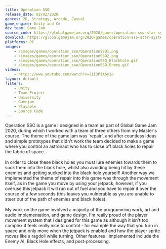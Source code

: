 ```yaml
---
title: Operation SSO
release_date: 02/02/2020
genres: 2D, Strategy, Arcade, Casual
game_engine: Unity and C#
dev_team: Game Jam
source_code: https://globalgamejam.org/2020/games/operation-sso-star-system-overhaul-7
download: https://globalgamejam.org/2020/games/operation-sso-star-system-overhaul-7
platforms: PC
images: 
    - /images/games/operation_sso/OperationSSO1.png
    - /images/games/operation_sso/OperationSSO2.png
    - /images/games/operation_sso/OperationSSO_Blackhole.gif
    - /images/games/operation_sso/OperationSSO_Enemy.gif
videos:
    - https://www.youtube.com/watch?v=i1I3PIA6yIo
layout: default
filters:
    - Unity
    - Team Project
    - University
    - Gamejam
    - Playable
    - Source Code
---
```

Operation SSO is a game I designed in a team as part of Global Game Jam 2020, during which I worked with a team of three others from my Master's course. The theme of the game jam was 'repair', and after countless ideas and simple prototypes that didn't work the team decided to make a game where you control an astronaut who has to close off black holes to repair the fabric of space. 
<br><br>
In order to close these black holes you must lure enemies towards them to suck them into the black hole, whilst also avoiding being hit by these enemies and getting sucked into the black hole yourself! Another way we implemented the theme of repair into this game was through the movement itself, as in the game you move by using your jetpack, however, if you overuse this jetpack it will run out of fuel and you have to repair it over the course of a few seconds (this leaves you vulnerable as you are unable to steer out of the path of enemies and black holes).
<br><br>
My work on the game involved a majority of the programming work, art and audio implementation, and game design. I'm really proud of the player movement system that I designed for this game as although it isn't too complex it feels really nice to control - for example the way that you turn in space and only move when the jetpack is enabled and how the player sprite moves like a ragdoll while turning. Other features I implemented include the Enemy AI, Black Hole effects, and post-processing.